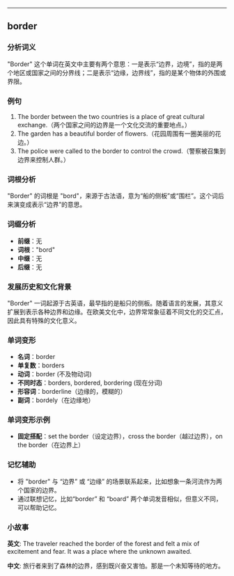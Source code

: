 
---------------
## border
### 分析词义
"Border" 这个单词在英文中主要有两个意思：一是表示“边界，边境”，指的是两个地区或国家之间的分界线；二是表示“边缘，边界线”，指的是某个物体的外围或界限。

### 例句
1. The border between the two countries is a place of great cultural exchange.（两个国家之间的边界是一个文化交流的重要地点。）
2. The garden has a beautiful border of flowers.（花园周围有一圈美丽的花边。）
3. The police were called to the border to control the crowd.（警察被召集到边界来控制人群。）

### 词根分析
"Border" 的词根是 "bord"，来源于古法语，意为“船的侧板”或“围栏”。这个词后来演变成表示“边界”的意思。

### 词缀分析
- **前缀**：无
- **词根**："bord"
- **中缀**：无
- **后缀**：无

### 发展历史和文化背景
"Border" 一词起源于古英语，最早指的是船只的侧板。随着语言的发展，其意义扩展到表示各种边界和边缘。在欧美文化中，边界常常象征着不同文化的交汇点，因此具有特殊的文化意义。

### 单词变形
- **名词**：border
- **单复数**：borders
- **动词**：border (不及物动词)
- **不同时态**：borders, bordered, bordering (现在分词)
- **形容词**：borderline（边缘的，模糊的）
- **副词**：bordely（在边缘地）

### 单词变形示例
- **固定搭配**：set the border（设定边界），cross the border（越过边界），on the border（在边界上）

### 记忆辅助
- 将 "border" 与 “边界” 或 “边缘” 的场景联系起来，比如想象一条河流作为两个国家的边界。
- 通过联想记忆，比如“border” 和 “board” 两个单词发音相似，但意义不同，可以帮助记忆。

### 小故事
**英文**:
The traveler reached the border of the forest and felt a mix of excitement and fear. It was a place where the unknown awaited.

**中文**:
旅行者来到了森林的边界，感到既兴奋又害怕。那是一个未知等待的地方。

